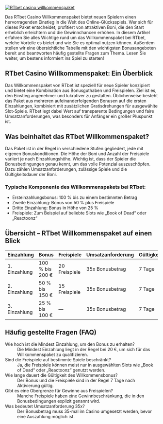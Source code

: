 [![RTbet casino willkommenspaket](https://123-caf.pages.dev/gitsignup.png)](https://vrmoo.ru/Bt82HjjY)

<p>Das RTbet Casino Willkommenspaket bietet neuen Spielern einen hervorragenden Einstieg in die Welt des Online-Glücksspiels. Wer sich für dieses Paket entscheidet, profitiert von attraktiven Boni, die den Start erheblich erleichtern und die Gewinnchancen erhöhen. In diesem Artikel erfahren Sie alles Wichtige rund um das Willkommenspaket bei RTbet, welche Vorteile es bietet und wie Sie es optimal nutzen können. Außerdem stellen wir eine übersichtliche Tabelle mit den wichtigsten Bonusangeboten bereit und beantworten häufig gestellte Fragen zum Thema. Lesen Sie weiter, um bestens informiert ins Spiel zu starten!</p>  <h2>RTbet Casino Willkommenspaket: Ein Überblick</h2> <p>Das Willkommenspaket von RTbet ist speziell für neue Spieler konzipiert und bietet eine Kombination aus Bonusguthaben und Freispielen. Ziel ist es, den Einstieg angenehmer und lukrativer zu gestalten. Üblicherweise besteht das Paket aus mehreren aufeinanderfolgenden Bonusen auf die ersten Einzahlungen, kombiniert mit zusätzlichen Gratisdrehungen für ausgewählte Slot-Spiele. RTbet legt dabei Wert auf transparente Bedingungen und faire Umsatzanforderungen, was besonders für Anfänger ein großer Pluspunkt ist.</p>  <h2>Was beinhaltet das RTbet Willkommenspaket?</h2> <p>Das Paket ist in der Regel in verschiedene Stufen gegliedert, jede mit eigenen Bonuskonditionen. Die Höhe der Boni und Anzahl der Freispiele variiert je nach Einzahlungshöhe. Wichtig ist, dass der Spieler die Bonusbedingungen genau kennt, um das volle Potenzial auszuschöpfen. Dazu zählen Umsatzanforderungen, zulässige Spiele und die Gültigkeitsdauer der Boni.</p>  <h3>Typische Komponente des Willkommenspakets bei RTbet:</h3> <ul>   <li>Ersteinzahlungsbonus: 100 % bis zu einem bestimmten Betrag</li>   <li>Zweite Einzahlung: Bonus von 50 % plus Freispiele</li>   <li>Dritte Einzahlung: Bonus in Höhe von 25 %</li>   <li>Freispiele: Zum Beispiel auf beliebte Slots wie „Book of Dead“ oder „Reactoonz“</li> </ul>  <h2>Übersicht – RTbet Willkommenspaket auf einen Blick</h2> <table>   <thead>     <tr>       <th>Einzahlung</th>       <th>Bonus</th>       <th>Freispiele</th>       <th>Umsatzanforderung</th>       <th>Gültigkeit</th>     </tr>   </thead>   <tbody>     <tr>       <td>1. Einzahlung</td>       <td>100 % bis 200 €</td>       <td>20 Freispiele</td>       <td>35x Bonusbetrag</td>       <td>7 Tage</td>     </tr>     <tr>       <td>2. Einzahlung</td>       <td>50 % bis 150 €</td>       <td>15 Freispiele</td>       <td>35x Bonusbetrag</td>       <td>7 Tage</td>     </tr>     <tr>       <td>3. Einzahlung</td>       <td>25 % bis 100 €</td>       <td>—</td>       <td>35x Bonusbetrag</td>       <td>7 Tage</td>     </tr>   </tbody> </table>  <h2>Häufig gestellte Fragen (FAQ)</h2> <dl>   <dt>Wie hoch ist die Mindest Einzahlung, um den Bonus zu erhalten?</dt>   <dd>Die Mindest Einzahlung liegt in der Regel bei 20 €, um sich für das Willkommenspaket zu qualifizieren.</dd>    <dt>Sind die Freispiele auf bestimmte Spiele beschränkt?</dt>   <dd>Ja, die Freispiele können meist nur in ausgewählten Slots wie „Book of Dead“ oder „Reactoonz“ genutzt werden.</dd>    <dt>Wie lange dauert die Gültigkeit des Willkommensbonus?</dt>   <dd>Der Bonus und die Freispiele sind in der Regel 7 Tage nach Aktivierung gültig.</dd>    <dt>Gibt es eine Obergrenze für Gewinne aus Freispielen?</dt>   <dd>Manche Freispiele haben eine Gewinnbeschränkung, die in den Bonusbedingungen explizit genannt wird.</dd>    <dt>Was bedeutet Umsatzanforderung 35x?</dt>   <dd>Der Bonusbetrag muss 35-mal im Casino umgesetzt werden, bevor eine Auszahlung möglich ist.</dd> </dl>